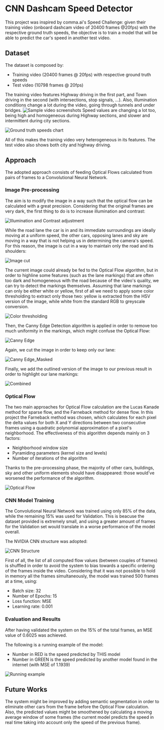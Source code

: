 # CNN Dashcam Speed Detector 

This project was inspired by comma.ai's Speed Challenge: given their training video (onboard dashcam video of 20400 frames @20fps) with the respective ground truth speeds, the objective is to train a model that will be able to predict the car's speed in another test video.

## Dataset
The dataset is composed by:
* Training video (20400 frames @ 20fps) with respective ground truth speeds
* Test video (10798 frames @ 20fps)

The training video features Highway driving in the first part, and Town driving in the second (with intersections, stop signals, ...). Also, illumination conditions change a lot during the video, going through tunnels and under bridges. 
![Sample video screenshots](https://github.com/ArtyZiff35/CNN_Dashcam_Speed_Detector/blob/master/images/roadsOverview.png)
Speed values are changing a lot too, being high and homogeneous during Highway sections, and slower and intermittent during city sections. 

![Ground truth speeds chart](https://github.com/ArtyZiff35/CNN_Dashcam_Speed_Detector/blob/master/images/groundTruthSpeedChart.PNG) 

All of this makes the training video very heterogeneous in its features.
The test video also shows both city and highway driving.

## Approach
The adopted approach consists of feeding Optical Flows calculated from pairs of frames to a Convolutional Neural Network.

### Image Pre-processing
The aim is to modify the image in a way such that the optical flow can be calculated with a great precision. Considering that the original frames are very dark, the first thing to do is to increase illumination and contrast:

![Illumination and Contrast adjustment](https://github.com/ArtyZiff35/CNN_Dashcam_Speed_Detector/blob/master/images/AdjustedIlluminationContrast.PNG) 

While the road lane the car is in and its immediate surroundings are ideally moving at a uniform speed, the other cars, opposing lanes and sky are moving in a way that is not helping us in determining the camera's speed. For this reason, the image is cut in a way to maintain only the road and its shoulders:

![Image cut](https://github.com/ArtyZiff35/CNN_Dashcam_Speed_Detector/blob/master/images/FIlledShape.PNG) 

The current image could already be fed to the Optical Flow algorithm, but in order to highline some features (such as the lane markings) that are often too dark and homogeneous with the road because of the video's quality, we can try to detect the markings themselves. 
Assuming that lane markings can only be either white or yellow, first of all we need to apply some color thresholding to extract only those two: yellow is extracted from the HSV version of the image, while white from the standard RGB to greyscale conversion.

![Color thresholding](https://github.com/ArtyZiff35/CNN_Dashcam_Speed_Detector/blob/master/images/colorThreshold.PNG) 

Then, the Canny Edge Detection algorithm is applied in order to remove too much uniformity in the markings, which might confuse the Optical Flow:

![Canny Edge](https://github.com/ArtyZiff35/CNN_Dashcam_Speed_Detector/blob/master/images/cannyEdge.PNG) 

Again, we cut the image in order to keep only our lane:

![Canny Edge_Masked](https://github.com/ArtyZiff35/CNN_Dashcam_Speed_Detector/blob/master/images/CannyEdgeMasked.PNG) 

Finally, we add the outlined version of the image to our previous result in order to highlight our lane markings:

![Combined](https://github.com/ArtyZiff35/CNN_Dashcam_Speed_Detector/blob/master/images/Combined.PNG) 


### Optical Flow
The two main approaches for Optical Flow calculation are the Lucas Kanade method for sparse flow, and the Farneback method for dense flow. In this project the Farneback method was chosen, which calculates for each pixel the delta values for both X and Y directions between two consecutive frames using a quadratic polynomial approximation of a pixel's neighborhood.
The effectiveness of this algorithm depends mainly on 3 factors:
- Neighborhood window size
- Pyramiding parameters (kernel size and levels)
- Number of iterations of the algorithm

Thanks to the pre-processing phase, the majority of other cars, buildings, sky and other uniform elements should have disappeared: those would've worsened the performance of the algorithm.

![Optical Flow](https://github.com/ArtyZiff35/CNN_Dashcam_Speed_Detector/blob/master/images/flow.PNG) 

### CNN Model Training
The Convolutional Neural Network was trained using only 85% of the data, while the remaining 15% was used for Validation. This is beacuse the dataset provided is extremely small, and using a greater amount of frames for the Validation set would translate in a worse performance of the model overall.

The NVIDIA CNN structure was adopted:

![CNN Structure](https://github.com/ArtyZiff35/CNN_Dashcam_Speed_Detector/blob/master/images/CNN%20structure.png) 

First of all, the list of all computed flow values (between couples of frames) is shuffled in order to avoid the system to bias towards a specific ordering of the frames inside the video.
Considering that it was not possible to hold in memory all the frames simultaneously, the model was trained 500 frames at a time, using:
- Batch size: 32
- Number of Epochs: 15
- Loss function: MSE
- Learning rate: 0.001

### Evaluation and Results
After having validated the system on the 15% of the total frames, an MSE value of 0.6025 was achieved.

The following is a running example of the model:
- Number in RED is the speed predicted by THIS model
- Number in GREEN is the speed predicted by another model found in the internet (with MSE of 1.1939)

![Running example](https://github.com/ArtyZiff35/CNN_Dashcam_Speed_Detector/blob/master/images/running_Example.gif) 


## Future Works
The system might be improved by adding semantic segmentation in order to eliminate other cars from the frame before the Optical Flow calculation.
Also, the predicted values might be smoothened by calculating a moving average window of some frames (the current model predicts the speed in real time taking into account only the speed of the previous frame). 

